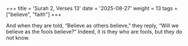 +++
title = 'Surah 2, Verses 13'
date = '2025-08-27'
weight = 13
tags = ["believe", "faith"]
+++

And when they are told, “Believe as others believe,” they reply, “Will we believe as the fools believe?” Indeed, it is they who are fools, but they do not know.